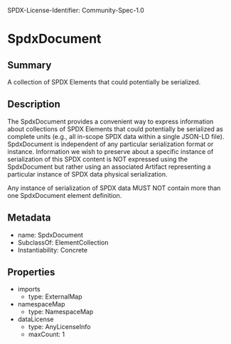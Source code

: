 SPDX-License-Identifier: Community-Spec-1.0

# SpdxDocument

## Summary

A collection of SPDX Elements that could potentially be serialized.

## Description

The SpdxDocument provides a convenient way to express information about collections of SPDX Elements that could potentially be serialized as complete
units (e.g., all in-scope SPDX data within a single JSON-LD file). SpdxDocument is independent of any particular serialization format or instance.
Information we wish to preserve about a specific instance of serialization of this SPDX content is NOT expressed using the SpdxDocument but rather using an associated Artifact representing a particular instance of SPDX data physical serialization.

Any instance of serialization of SPDX data MUST NOT contain more than one SpdxDocument element definition.

## Metadata

- name: SpdxDocument
- SubclassOf: ElementCollection
- Instantiability: Concrete

## Properties

- imports
  - type: ExternalMap
- namespaceMap
  - type: NamespaceMap
- dataLicense
  - type: AnyLicenseInfo
  - maxCount: 1
